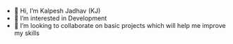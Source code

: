 - 👋 Hi, I’m Kalpesh Jadhav (KJ)
- 👀 I’m interested in Development
- 💞️ I’m looking to collaborate on basic projects which will help me improve my skills

<!---
kalpeshkj646/kalpeshkj646 is a ✨ special ✨ repository because its `README.md` (this file) appears on your GitHub profile.
You can click the Preview link to take a look at your changes.
--->
